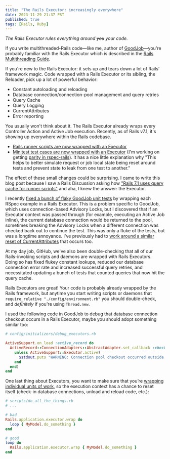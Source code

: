 ```yaml
---
title: "The Rails Executor: increasingly everywhere"
date: 2023-11-29 21:37 PST
published: true
tags: [Rails, Ruby]
---
```


*The Rails Executor rules everything around ~~you~~ your code.*

If you write multithreaded-Rails code—like me, author of [GoodJob](https://github.com/bensheldon/good_job)—you're probably familiar with the Rails Executor which is described in the [Rails Multithreading Guide](https://guides.rubyonrails.org/v7.1/threading_and_code_execution.html). 

If you're new to the Rails Executor: it sets up and tears down a lot of Rails' framework magic. Code wrapped with a Rails Executor or its sibling, the Reloader, pick up a lot of powerful behavior:

- Constant autoloading and reloading 
- Database connection/connection-pool management and query retries
- Query Cache
- Query Logging
- CurrentAttributes
- Error reporting

You usually won't think about it. The Rails Executor already wraps every Controller Action and Active Job execution. Recently, as of Rails v7.1, it's showing up everywhere within the Rails codebase.

- [Rails runner scripts are now wrapped with an Executor](https://github.com/rails/rails/pull/44999)
- [Minitest test cases are now wrapped with an Executor](https://github.com/rails/rails/pull/43550) (I'm working on getting [parity in rspec-rails](https://github.com/rspec/rspec-rails/issues/2713)). It has a nice little explanation why "This helps to better simulate request or job local state being reset around tests and prevent state to leak from one test to another."

The effect of these small changes could be surprising. I came to write this blog post because I saw a Rails Discussion asking how ["Rails 7.1 uses query cache for runner scripts"](https://discuss.rubyonrails.org/t/rails-7-1-uses-query-cache-for-runner-scripts/84275) and aha, I knew the answer: the Executor. 

I recently [fixed a bunch of flaky GoodJob unit tests](https://github.com/bensheldon/good_job/pull/1124) by wrapping each RSpec example in a Rails Executor. This is a problem specific to GoodJob, which uses connection-based Advisory Locks, but I discovered that if an Executor context was passed through (for example, executing an Active Job inline), the current database connection would be returned to the pool, sometimes breaking the Advisory Locks when a different connection was checked back out to continue the test. This was only a fluke of the tests, but was a longtime annoyance. I've previously had to [work around a similar reset of CurrentAttributes](https://github.com/bensheldon/good_job/blob/c6d3aa4906783498ed6296060666d350ac2e288c/lib/good_job/current_thread.rb#L6-L7) that occurs too. 

At my day job, GitHub, we've also been double-checking that all of our Rails-invoking scripts and daemons are wrapped with Rails Executors. Doing so has fixed flukey constant lookups, reduced our database connection error rate and increased successful query retries, and necessitated updating a bunch of tests that counted queries that now hit the query cache. 

Rails Executors are great! Your code is probably already wrapped by the Rails framework, but anytime you start writing scripts or daemons that `require_relative "./config/environment.rb"` you should double-check, and _definitely_ if you're using `Thread.new`.

I used the following code in GoodJob to debug that database connection checkout occurs in a Rails Executor, maybe you should adopt something similar too:

```rb
# config/initializers/debug_executors.rb

ActiveSupport.on_load :active_record do
  ActiveRecord::ConnectionAdapters::AbstractAdapter.set_callback :checkout, :before, (lambda do |conn|
    unless ActiveSupport::Executor.active?
      $stdout.puts "WARNING: Connection pool checkout occurred outside of a Rails Executor"
    end
  end)
end

```

One last thing about Executors, you want to make sure that you’re [wrapping individual units of work](https://guides.rubyonrails.org/v7.1/threading_and_code_execution.html#wrapping-application-code), so the execution context has a chance to reset itself (check-in database connections, unload and reload code, etc.):

```rb
# scripts/do_all_the_things.rb
# ...

# bad
Rails.application.executor.wrap do
  loop { MyModel.do_something }
end

# good
loop do
  Rails.application.executor.wrap { MyModel.do_something }
end
```
